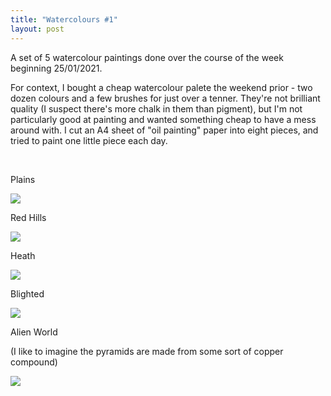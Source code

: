 ```yaml
---
title: "Watercolours #1"
layout: post
---
```


<p class="centered">
A set of 5 watercolour paintings done over the course of the week beginning 25/01/2021.
</p>

<!--more-->

<p class="centered">
For context, I bought a cheap watercolour palete the weekend prior - two dozen colours and a few brushes for just over a tenner. They're not brilliant quality (I suspect there's more chalk in them than pigment), but I'm not particularly good at painting and wanted something cheap to have a mess around with. I cut an A4 sheet of "oil painting" paper into eight pieces, and tried to paint one little piece each day.
</p>

<br>
<p class="centered">Plains</p>
<img class="part-width" src="https://s3.fr-par.scw.cloud/tmitchell.uk/2021/01/plains.jpg">

<br>
<p class="centered">Red Hills</p>
<img class="part-width" src="https://s3.fr-par.scw.cloud/tmitchell.uk/2021/01/red-hills.jpg">

<br>
<p class="centered">Heath</p>
<img class="part-width" src="https://s3.fr-par.scw.cloud/tmitchell.uk/2021/01/heath.jpg">

<br>
<p class="centered">Blighted</p>
<img class="part-width" src="https://s3.fr-par.scw.cloud/tmitchell.uk/2021/01/blighted.jpg">

<br>
<p class="centered">Alien World</p>
<p class="centered">(I like to imagine the pyramids are made from some sort of copper compound)</p>
<img class="part-width" src="https://s3.fr-par.scw.cloud/tmitchell.uk/2021/01/alien-world.jpg">
